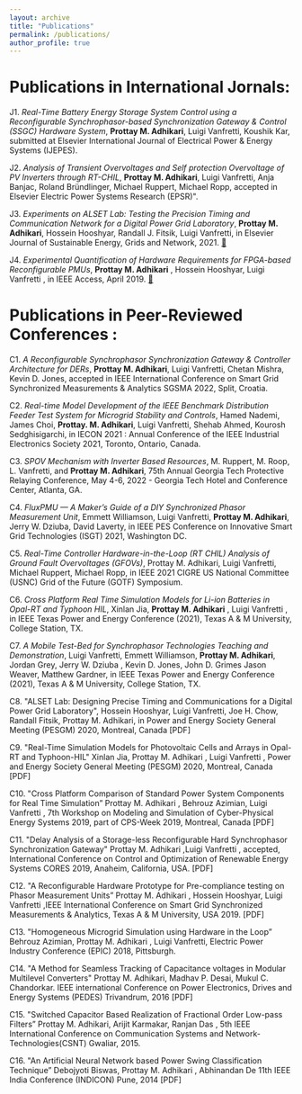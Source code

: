 ```yaml
---
layout: archive
title: "Publications"
permalink: /publications/
author_profile: true
---
```


Publications in International Jornals:
======

J1. _Real-Time Battery Energy Storage System Control using a Reconfigurable Synchrophasor-based Synchronization Gateway & Control (SSGC) Hardware System_, **Prottay M. Adhikari**, Luigi Vanfretti, Koushik Kar, submitted at Elsevier International Journal of Electrical Power & Energy Systems (IJEPES). 

J2. _Analysis of Transient Overvoltages and Self protection Overvoltage of PV Inverters through RT-CHIL_, **Prottay M. Adhikari**, Luigi Vanfretti, Anja Banjac, Roland Bründlinger, Michael Ruppert, Michael Ropp, accepted in Elsevier Electric Power Systems Research (EPSR)".

J3. _Experiments on ALSET Lab: Testing the Precision Timing and Communication Network for a Digital Power Grid Laboratory_, **Prottay M. Adhikari**, Hossein Hooshyar, Randall J. Fitsik,  Luigi Vanfretti, in Elsevier Journal of Sustainable Energy, Grids and Network, 2021. [📄](https://drive.google.com/file/d/1gOxkQB3YLUv6naXgNeEMDSO2mzLnnrfs/view)

J4. _Experimental Quantification of Hardware Requirements for FPGA-based Reconfigurable PMUs_, **Prottay M. Adhikari** , Hossein Hooshyar, Luigi Vanfretti  , in IEEE Access, April 2019. [📄](https://ieeexplore.ieee.org/stamp/stamp.jsp?tp=&arnumber=8693773)




Publications in Peer-Reviewed Conferences :
======

C1. _A Reconfigurable Synchrophasor Synchronization Gateway & Controller Architecture for DERs_, **Prottay M. Adhikari**, Luigi Vanfretti, Chetan Mishra, Kevin D. Jones,  accepted in IEEE International Conference on Smart Grid Synchronized Measurements & Analytics SGSMA 2022, Split, Croatia.

C2. _Real-time Model Development of the IEEE Benchmark Distribution Feeder Test System for Microgrid Stability and Controls_, Hamed Nademi, James Choi, **Prottay. M. Adhikari**, Luigi Vanfretti, Shehab Ahmed, Kourosh Sedghisigarchi,  in IECON 2021 : Annual Conference of the IEEE Industrial Electronics Society 2021, Toronto, Ontario, Canada. 

C3. _SPOV Mechanism with Inverter Based Resources_, M. Ruppert, M. Roop, L. Vanfretti, and **Prottay M. Adhikari**, 75th Annual Georgia Tech Protective Relaying Conference, May 4-6, 2022 - Georgia Tech Hotel and Conference Center, Atlanta, GA.

C4. _FluxPMU — A Maker’s Guide of a DIY Synchronized Phasor Measurement Unit_, Emmett Williamson, Luigi Vanfretti, **Prottay M. Adhikari**, Jerry W. Dziuba,  David Laverty, in IEEE PES Conference on Innovative Smart Grid Technologies (ISGT) 2021, Washington DC. 

C5. _Real-Time Controller Hardware-in-the-Loop (RT CHIL) Analysis of Ground Fault Overvoltages (GFOVs)_,  Prottay M. Adhikari, Luigi Vanfretti, Michael Ruppert, Michael Ropp, in IEEE 2021 CIGRE US National Committee (USNC) Grid of the Future (GOTF) Symposium. 

C6. _Cross Platform Real Time Simulation Models for Li-ion Batteries in Opal-RT and Typhoon HIL_, Xinlan Jia, **Prottay M. Adhikari** , Luigi Vanfretti , in IEEE Texas Power and Energy Conference (2021), Texas A & M University, College Station, TX. 

C7. _A Mobile Test-Bed for Synchrophasor Technologies Teaching and Demonstration_, Luigi Vanfretti, Emmett Williamson, **Prottay M. Adhikari**, Jordan Grey, Jerry W. Dziuba , Kevin D. Jones, John D. Grimes Jason Weaver, Matthew Gardner, in IEEE Texas Power and Energy Conference (2021), Texas A & M University, College Station, TX. 

C8. "ALSET Lab: Designing Precise Timing and Communications for a Digital Power Grid Laboratory", Hossein Hooshyar, Luigi Vanfretti, Joe H. Chow, Randall Fitsik, Prottay M. Adhikari,  in Power and Energy Society General Meeting (PESGM) 2020, Montreal, Canada [PDF]

C9. "Real-Time Simulation Models for Photovoltaic Cells and Arrays in Opal-RT and Typhoon-HIL"  Xinlan Jia, Prottay M. Adhikari , Luigi Vanfretti , Power and Energy Society General Meeting (PESGM) 2020, Montreal, Canada [PDF]

C10. "Cross Platform Comparison of Standard Power System Components for Real Time Simulation”    Prottay M. Adhikari , Behrouz Azimian, Luigi Vanfretti  , 7th Workshop on Modeling and Simulation of Cyber-Physical Energy Systems 2019, part of CPS-Week 2019, Montreal, Canada [PDF]

C11. "Delay Analysis of a Storage-less Reconfigurable Hard Synchrophasor Synchronization Gateway" Prottay M. Adhikari ,Luigi Vanfretti , accepted, International Conference on Control and Optimization of Renewable Energy Systems CORES 2019, Anaheim, California, USA. [PDF] 

C12.  "A Reconfigurable Hardware Prototype for Pre-compliance testing on Phasor Measurement Units” Prottay M. Adhikari , Hossein Hooshyar, Luigi Vanfretti ,IEEE International Conference on Smart Grid Synchronized Measurements & Analytics, Texas A & M University, USA 2019. [PDF]

C13. "Homogeneous Microgrid Simulation using Hardware in the Loop”  Behrouz Azimian,  Prottay M. Adhikari , Luigi Vanfretti, Electric Power Industry Conference (EPIC) 2018, Pittsburgh. 

C14. "A Method for Seamless Tracking of Capacitance voltages in Modular Multilevel Converters"    Prottay M. Adhikari, Madhav P. Desai, Mukul C. Chandorkar.    IEEE international Conference on Power Electronics, Drives and Energy Systems  (PEDES) Trivandrum, 2016 [PDF]

C15. "Switched Capacitor Based Realization of Fractional Order Low-pass Filters” Prottay M. Adhikari, Arijit Karmakar, Ranjan Das , 5th IEEE International Conference on Communication Systems and Network-Technologies(CSNT) Gwaliar, 2015.​

C16. "An Artificial Neural Network based Power Swing Classification Technique” Debojyoti Biswas, Prottay M. Adhikari , Abhinandan De  11th IEEE India Conference (INDICON) Pune, 2014 [PDF]

